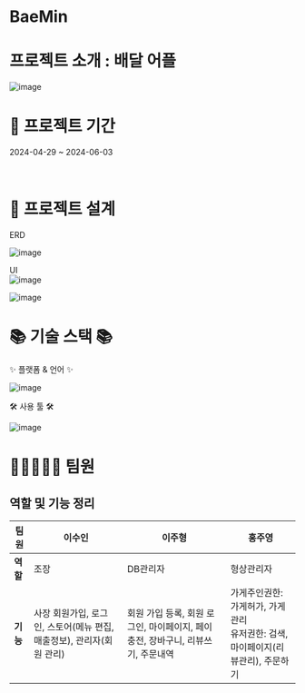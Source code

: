 





# BaeMin

 # 프로젝트 소개 : 배달 어플 

![image](https://github.com/user-attachments/assets/c0645535-5975-4114-ac52-8df3c3d0294c)





 #  📅 프로젝트 기간
2024-04-29 ~ 2024-06-03





<br>

 # 🧱 프로젝트 설계

ERD

![image](https://github.com/user-attachments/assets/69055350-5885-446a-ae28-f746ab669241)


UI  
![image](https://github.com/user-attachments/assets/05985b3b-d3e5-42cb-a7f4-fda8b817040d)



![image](https://github.com/user-attachments/assets/b178ad31-7f22-4765-9e05-c55a7ef4bb1d)








 # 📚 기술 스택 📚
✨ 플랫폼 & 언어 ✨

![image](https://github.com/user-attachments/assets/21e67bd2-b816-4b16-86bb-0cb5b83d1997)



   


🛠 사용 툴 🛠

![image](https://github.com/user-attachments/assets/2601a8c3-fe2e-42d6-bb59-bd1f366c410a)








 # 🚀👩‍🚀👨‍🚀 팀원

## 역할 및 기능 정리

| 팀원 | 이수인 | 이주형 | 홍주영 | 
| --- | --- | --- | --- 
| **역할** | 조장 | DB관리자 | 형상관리자 |
| **기능** | 사장 회원가입, 로그인, 스토어(메뉴 편집, 매출정보), 관리자(회원 관리) | 회원 가입 등록, 회원 로그인, 마이페이지, 페이 충전, 장바구니, 리뷰쓰기, 주문내역 | 가게주인권한: 가게허가, 가게관리<br>유저권한: 검색, 마이페이지(리뷰관리), 주문하기 |





 

